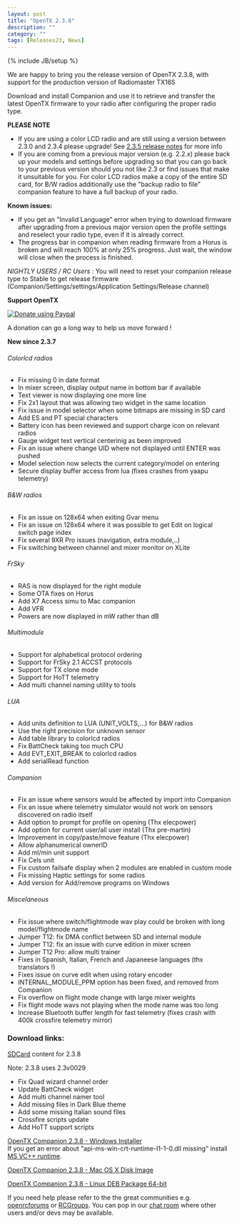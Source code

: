 ```yaml
---
layout: post
title: "OpenTX 2.3.8"
description: ""
category: ""
tags: [Releases23, News]
---
```

{% include JB/setup %}

We are happy to bring you the release version of OpenTX 2.3.8, with support for the production version of Radiomaster TX16S

Download and install Companion and use it to retrieve and transfer the latest OpenTX firmware to your radio after configuring the proper radio type.

**PLEASE NOTE**

- If you are using a color LCD radio and are still using a version between 2.3.0 and 2.3.4 please upgrade! See [2.3.5 release notes](http://www.open-tx.org/2020/01/15/opentx-2.3.5) for more info
- If you are coming from a previous major version (e.g. 2.2.x) please back up your models and settings before upgrading so that you can go back to your previous version should you not like 2.3 or find issues that make it unsuitable for you. For color LCD radios make a copy of the entire SD card, for B/W radios additionally use the "backup radio to file" companion feature to have a full backup of your radio.

**Known issues:**

- If you get an "Invalid Language" error when trying to download firmware after upgrading from a previous major version open the profile settings and reselect your radio type, even if it is already correct.
- The progress bar in companion when reading firmware from a Horus is broken and will reach 100% at only 25% progress. Just wait, the window will close when the process is finished.

*NIGHTLY USERS / RC Users :* You will need to reset your companion release type to Stable to get release firmware (Companion/Settings/settings/Application Settings/Release channel)

**Support OpenTX**

<a href="https://www.paypal.com/cgi-bin/webscr?cmd=_s-xclick&amp;hosted_button_id=DJ9MASSKVW8WN" rel="nofollow"><img src="https://camo.githubusercontent.com/11b2f47d7b4af17ef3a803f57c37de3ac82ac039/68747470733a2f2f696d672e736869656c64732e696f2f62616467652f70617970616c2d646f6e6174652d79656c6c6f772e737667" alt="Donate using Paypal" data-canonical-src="https://img.shields.io/badge/paypal-donate-yellow.svg" style="max-width:100%;"></a>

A donation can go a long way to help us move forward !

**New since 2.3.7**

###### Colorlcd radios
- Fix missing 0 in date format
- In mixer screen, display output name in bottom bar if available
- Text viewer is now displaying one more line
- Fix 2x1 layout that was allowing two widget in the same location
- Fix issue in model selector when some bitmaps are missing in SD card
- Add ES and PT special characters
- Battery icon has been reviewed and support charge icon on relevant radios
- Gauge widget text vertical centerinig as been improved
- Fix an issue where change UID where not displayed until ENTER was pushed
- Model selection now selects the current category/model on entering
- Secure display buffer access from lua (fixes crashes from yaapu telemetry)

###### B&W radios
- Fix an issue on 128x64 when exiting Gvar menu
- Fix an issue on 128x64 where it was possible to get Edit on logical switch page index
- Fix several 9XR Pro issues (navigation, extra module,..)
- Fix switching between channel and mixer monitor on XLite

###### FrSky
- RAS is now displayed for the right module
- Some OTA fixes on Horus
- Add X7 Access simu to Mac companion
- Add VFR
- Powers are now displayed in mW rather than dB

###### Multimodule
- Support for alphabetical protocol ordering
- Support for FrSky 2.1 ACCST protocols
- Support for TX clone mode
- Support for HoTT telemetry
- Add multi channel naming utility to tools

###### LUA
- Add units definition to LUA (UNIT_VOLTS,...) for B&W radios
- Use the right precision for unknown sensor
- Add table library to colorlcd radios
- Fix BattCheck taking too much CPU
- Add EVT_EXIT_BREAK to colorlcd radios
- Add serialRead function

###### Companion
- Fix an issue where sensors would be affected by import into Companion
- Fix an issue where telemetry simulator would not work on sensors discovered on radio itself
- Add option to prompt for profile on opening (Thx elecpower)
- Add option for current user/all user install (Thx pre-martin)
- Improvement in copy/paste/move feature (Thx elecpower)
- Allow alphanumerical ownerID
- Add ml/min unit support
- Fix Cels unit
- Fix custom failsafe display when 2 modules are enabled in custom mode
- Fix missing Haptic settings for some radios
- Add version for Add/remove programs on Windows

###### Miscelaneous
- Fix issue where switch/flightmode wav play could be broken with long model/flightmode name
- Jumper T12: fix DMA conflict between SD and internal module
- Jumper T12: fix an issue with curve edition in mixer screen
- Jumper T12 Pro: allow multi trainer
- Fixes in Spanish, Italian, French and Japaneese languages (thx translators !)
- Fixes issue on curve edit when using rotary encoder
- INTERNAL_MODULE_PPM option has been fixed, and removed from Companion
- Fix overflow on flight mode change with large mixer weights
- Fix flight mode wavs not playing when the mode name was too long
- Increase Bluetooth buffer length for fast telemetry (fixes crash with 400k crossfire telemetry mirror)

### Download links:

[SDCard](http://downloads.open-tx.org/2.3/release/sdcard/) content for 2.3.8

Note: 2.3.8 uses 2.3v0029
- Fix Quad wizard channel order
- Update BattCheck widget
- Add multi channel namer tool
- Add missing files in Dark Blue theme
- Add some missing Italian sound files
- Crossfire scripts update
- Add HoTT support scripts

[OpenTX Companion 2.3.8  - Windows Installer](http://downloads.open-tx.org/2.3/release/companion/windows/companion-windows-2.3.8.exe)  
If you get an error about "api-ms-win-crt-runtime-I1-1-0.dll missing" install [MS VC++ runtime](https://support.microsoft.com/en-us/help/2999226/update-for-universal-c-runtime-in-windows).

[OpenTX Companion 2.3.8  - Mac OS X Disk Image](http://downloads.open-tx.org/2.3/release/companion/macosx/opentx-companion-2.3.8.dmg)

[OpenTX Companion 2.3.8  - Linux DEB Package 64-bit](http://downloads.open-tx.org/2.3/release/companion/linux/companion23_2.3.8_amd64.deb)

If you need help please refer to the the great communities e.g. [openrcforums](http://openrcforums.com/forum/viewforum.php?f=45) or [RCGroups](https://www.rcgroups.com/forums/showthread.php?3395177-Official-OpenTX-version-2-3-Discussion-Thread). You can pop in our [chat room](https://discord.gg/CZCwVx2) where other users and/or devs may be available.
